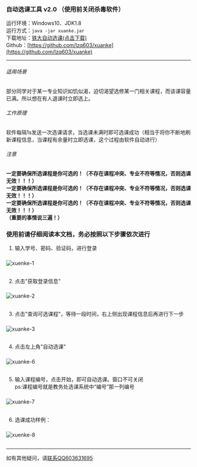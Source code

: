 ### 自动选课工具 v2.0  （使用前关闭杀毒软件）

运行环境：Windows10、JDK1.8  
运行方式：`java -jar xuanke.jar`  
下载地址：[铁大自动选课(点击下载)](http://www.tunan.work:8090/upload/2019/7/xuanke-96bb90fc6d4e41108b8c8598fdb34249.jar)   
Github：[https://github.com/lzq603/xuanke](https://github.com/lzq603/xuanke)

---
###### 适用场景
部分同学对于某一专业知识如饥似渴，迫切渴望选修某一门相关课程，而该课容量已满。所以想在有人退课时立即选上。
###### 工作原理
软件每隔1s发送一次选课请求，当选课未满时即可选课成功（相当于将你不断地刷新课程信息，当课程有余量时立即选课，这个过程由软件自动进行）
###### 注意
**一定要确保所选课程是你可选的！（不存在课程冲突、专业不符等情况，否则选课无效！！！）**  
**一定要确保所选课程是你可选的！（不存在课程冲突、专业不符等情况，否则选课无效！！！）**  
**一定要确保所选课程是你可选的！（不存在课程冲突、专业不符等情况，否则选课无效！！！）**  
**（重要的事情说三遍！）**  

### 使用前请仔细阅读本文档，务必按照以下步骤依次进行

1. 输入学号、密码、验证码，进行登录  
###
![xuenke-1](http://www.tunan.work:8090/upload/2019/7/1-44312b8a16c44920a2ec0d9b0c4e0d8b.png)
##
2. 点击"获取登录信息"  
###
![xuanke-2](http://www.tunan.work:8090/upload/2019/7/2-821ad2e8cbff454a98dd06b6e59922f4.png)
##
3. 点击"查询可选课程"，等待一段时间，右上侧出现课程信息后再进行下一步
###
![xuanke-3](http://www.tunan.work:8090/upload/2019/7/3-3dbb1f06e28f4f5f814ec9a1e95a8e22.png)
##
4. 点击左上角"自动选课"  
###
![xuanke-6](http://www.tunan.work:8090/upload/2019/7/6-d4ab04c73a2c4c8b918a1598f567bd2d.png)
##
5. 输入课程编号，点击开始，即可自动选课。窗口不可关闭  
ps:课程编号就是教务处选课系统中“编号”那一列编号
###
![xuanke-7](http://www.tunan.work:8090/upload/2019/7/7-f1ca7bea92fe4659838c5da31ecf2b20.png)
##
6. 选课成功样例：  
###
![xuenke-8](http://www.tunan.work:8090/upload/2019/7/8-9d9e4e264f574a0e896c2b8fec4379b2.png)
##
---
如有其他疑问，请[联系QQ603631695](http://wpa.qq.com/msgrd?v=3&uin=603631695&site=qq&menu=yes)  

